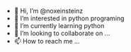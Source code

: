 - 👋 Hi, I’m @noxeinsteinz
- 👀 I’m interested in python programing
- 🌱 I’m currently learning python
- 💞️ I’m looking to collaborate on ...
- 📫 How to reach me ...

<!---
noxeinsteinz/noxeinsteinz is a ✨ special ✨ repository because its `README.md` (this file) appears on your GitHub profile.
You can click the Preview link to take a look at your changes.
--->
